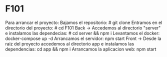 # F101 
Para arrancar el proyecto:
Bajamos el repositorio: # git clone <url del repo>
Entramos en el directorio del proyecto: # cd F101
  Back ->
Accedemos al directorio "server" e instalamos las dependecias:  # cd server && npm i
Levantamos el docker: docker-compose up -d
Arrancamos el servidor: npm start
  Front -> 
 Desde la raiz del proyecto accedemos al directorio app e instalamos las dependencias: cd app && npm i
 Arrancamos la aplicacion web: npm start
  
